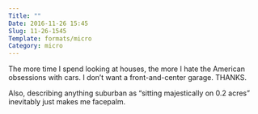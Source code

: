 ```yaml
---
Title: ""
Date: 2016-11-26 15:45
Slug: 11-26-1545
Template: formats/micro
Category: micro
---
```


The more time I spend looking at houses, the more I hate the American obsessions with cars. I don’t want a front-and-center garage. THANKS.

Also, describing anything suburban as “sitting majestically on 0.2 acres” inevitably just makes me facepalm.

